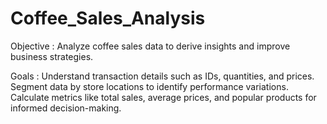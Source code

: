 # Coffee_Sales_Analysis

Objective :
Analyze coffee sales data to derive insights and improve business strategies.

Goals :
Understand transaction details such as IDs, quantities, and prices.
Segment data by store locations to identify performance variations.
Calculate metrics like total sales, average prices, and popular products for
informed decision-making.
